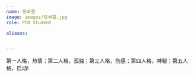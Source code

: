 ```yaml
---
name: 任卓芸
image: images/任卓芸.jpg
role: PhD Student

aliases:


---
```


第一人格，热情；第二人格，孤独；第三人格，伤感；第四人格，神秘；第五人格，启动!
